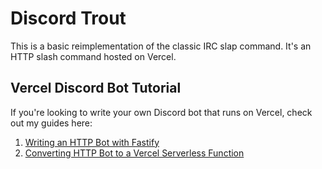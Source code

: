 # Discord Trout

This is a basic reimplementation of the classic IRC slap command. It's an HTTP slash command hosted on Vercel.



## Vercel Discord Bot Tutorial

If you're looking to write your own Discord bot that runs on Vercel, check out my guides here:

1. [Writing an HTTP Bot with Fastify](https://ianmitchell.dev/blog/creating-a-discord-http-slash-command-bot-with-fastify)
2. [Converting HTTP Bot to a Vercel Serverless Function](https://ianmitchell.dev/blog/deploying-a-discord-bot-as-a-vercel-serverless-function)
